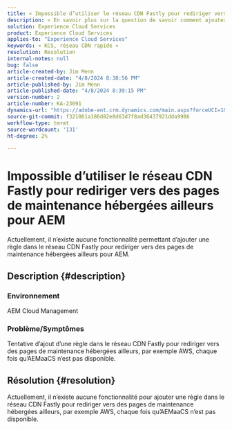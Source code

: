 ```yaml
---
title: « Impossible d’utiliser le réseau CDN Fastly pour rediriger vers des pages de maintenance hébergées ailleurs pour AEM »
description: « En savoir plus sur la question de savoir comment ajouter une règle dans le réseau CDN Fastly pour la rediriger vers des pages de maintenance hébergées ailleurs, comme Postman. »
solution: Experience Cloud Services
product: Experience Cloud Services
applies-to: "Experience Cloud Services"
keywords: « KCS, réseau CDN rapide »
resolution: Resolution
internal-notes: null
bug: false
article-created-by: Jim Menn
article-created-date: "4/8/2024 8:38:56 PM"
article-published-by: Jim Menn
article-published-date: "4/8/2024 8:39:15 PM"
version-number: 2
article-number: KA-23691
dynamics-url: "https://adobe-ent.crm.dynamics.com/main.aspx?forceUCI=1&pagetype=entityrecord&etn=knowledgearticle&id=1fea60ff-e7f5-ee11-a1fe-6045bd006268"
source-git-commit: f321061a186d82e8d63d7f8ad36437921dda9986
workflow-type: tm+mt
source-wordcount: '131'
ht-degree: 2%

---
```


# Impossible d’utiliser le réseau CDN Fastly pour rediriger vers des pages de maintenance hébergées ailleurs pour AEM


Actuellement, il n’existe aucune fonctionnalité permettant d’ajouter une règle dans le réseau CDN Fastly pour rediriger vers des pages de maintenance hébergées ailleurs pour AEM.

## Description {#description}


### Environnement

AEM Cloud Management

### Problème/Symptômes

Tentative d’ajout d’une règle dans le réseau CDN Fastly pour rediriger vers des pages de maintenance hébergées ailleurs, par exemple AWS, chaque fois qu’AEMaaCS n’est pas disponible.


## Résolution {#resolution}


Actuellement, il n’existe aucune fonctionnalité pour ajouter une règle dans le réseau CDN Fastly pour rediriger vers des pages de maintenance hébergées ailleurs, par exemple AWS, chaque fois qu’AEMaaCS n’est pas disponible.
